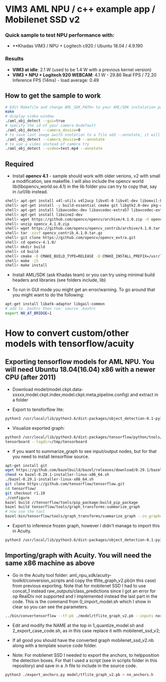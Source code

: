 # VIM3 AML NPU / c++ example app / Mobilenet SSD v2

### Quick sample to test NPU performance with:

* **Khadas VIM3 / NPU + Logitech c920 / Ubuntu 18.04 / 4.9.190

### Results 

* **VIM3 at idle**: 2.1 W (used to be 1.4 W with a previous kernel version)
* **VIM3 + NPU + Logitech 920 WEBCAM**: 4.1 W - 29.86 Real FPS / 72.20 Inference FPS (14ms) -  load average: 0.49

## How to get the sample to work 

```sh
# Edit Makefile and change AML_SDK_PATH= to your AML/SDK instalation path
make
# display video window
./aml_obj_detect --gui=true
# specify the id of your camera 0=default
./aml_obj_detect --camera_device=0 
# to save last image awith nnotation to a file add --annotate, it will save obj_detect_note.jpg in current path
./aml_obj_detect --camera_device=0 --annotate
# to use a video instead of camera try
./aml_obj_detect --video=test.mp4 --annotate
```

## Required

* Install **opencv 4.1** - sample should work with older verions, v2 with small a modification, see makefile. I will also include the opencv world lib(libopencv_world.so.4.1) in the lib folder you can try to copy that, say in /url/lib instead.

```sh
shell> apt-get install v4l-utils v4l2ucp libv4l-0 libv4l-dev libomxil-bellagio0-components-videosrc uvcdynctrl uvcdynctrl-data v4l-utils libv4l-dev libv4l-0
shell> apt-get install -y build-essential cmake git libgtk2.0-dev pkg-config libavcodec-dev libavformat-dev libswscale-dev
shell> apt-get install libavcodec-dev libavcodec-extra57 libavcodec-extra libavdevice-dev ffmpeg libavformat-dev libavresample-dev libavutil-dev libxine2-ffmpeg libavfilter-dev
shell> apt-get install libxine2-dev
shell> wget https://github.com/opencv/opencv/archive/4.1.0.zip -O opencv_4.1.0.zip
shell> unzip opencv_4.1.0.zip
shell> wget https://github.com/opencv/opencv_contrib/archive/4.1.0.tar.gz -O  opencv_contrib_4.1.0.tar.gz
shell> tar -xzvf opencv_contrib_4.1.0.tar.gz
shell> git clone https://github.com/opencv/opencv_extra.git
shell> cd opencv-4.1.0/
shell> mkdir build
shell> cd build
shell> cmake -D CMAKE_BUILD_TYPE=RELEASE -D CMAKE_INSTALL_PREFIX=/usr/local  -D OPENCV_GENERATE_PKGCONFIG=YES -D WITH_V4L=ON -DBUILD_opencv_world=ON -D INSTALL_C_EXAMPLES=ON -D INSTALL_PYTHON_EXAMPLES=OFF -D OPENCV_EXTRA_MODULES_PATH=../opencv_contrib-4.1.0/modules -D WITH_OPENCL=ON -D WITH_GTK=ON -D WITH_TBB=ON  -D WITH_OPENGL=ON -D WITH_OPENMP=ON -D BUILD_EXAMPLES=ON -D ENABLE_NEON=ON -D OPENCV_ENABLE_NONFREE=ON -D WITH_FFMPEG=ON -D WITH_GTK_2_X=ON -D WITH_LIBV4L=ON -D WITH_XINE=ON -D WITH_GSTREAMER=ON -D WITH_GDAL=ON -D WITH_HALIDE=ON  -D ENABLE_PRECOMPILED_HEADERS=OFF -D BUILD_PERF_TESTS=OFF -D BUILD_TESTS=OFF -D ENABLE_CXX11=ON -DEXTRA_C_FLAGS="-mcpu=cortex-a73 -ftree-vectorize -mfloat-abi=hard" -DEXTRA_CXX_FLAGS="-mcpu=cortex-a73 -ftree-vectorize -mfloat-abi=hard" -DWITH_JPEG=ON ..
shell> make -j5
shell> make install
```

* Install AML/SDK (ask Khadas team) or you can try using minimal build headers and libraries (see folders include, lib) 

* To run in GUI mode you might get an error/warning. To go around that you might want to do the following:

```sh
apt-get install libatk-adaptor libgail-common
# add to .bashrc then run: source .bashrc
export NO_AT_BRIDGE=1
 ```

# How to convert custom/other models with tensorflow/acuity

## Exporting tensorflow models for AML NPU. You will need Ubuntu 18.04(16.04) x86 with a newer CPU (after 2011)

* Download model(model.ckpt.data-xxxxx,model.ckpt.index,model.ckpt.meta,pipeline.config) and extract in a folder 

* Export to tensforflow lite:

```sh
python3 /usr/local/lib/python3.6/dist-packages/object_detection-0.1-py3.6.egg/object_detection/export_tflite_ssd_graph.py --pipeline_config_path pipeline.config --trained_checkpoint_prefix model.ckpt --output_directory out --add_postprocessing_op=false
``` 

* Visualize exported graph:
```sh
python3 /usr/local/lib/python3.6/dist-packages/tensorflow/python/tools/import_pb_to_tensorboard.py --model_dir out/tflite_graph.pb --log_dir /tmp/tensorboard
tensorboard --logdir=/tmp/tensorboard
``` 

* If you want to summarize_graph to see input/output nodes, but for that you need to install tensorflow source.

```sh
apt-get install git
wget https://github.com/bazelbuild/bazel/releases/download/0.29.1/bazel-0.29.1-installer-linux-x86_64.sh
chmod +x bazel-0.29.1-installer-linux-x86_64.sh
./bazel-0.29.1-installer-linux-x86_64.sh
git clone https://github.com/tensorflow/tensorflow.git
cd tensorflow/
git checkout r1.10
./configure
bazel build //tensorflow/tools/pip_package:build_pip_package
bazel build tensorflow/tools/graph_transforms:summarize_graph
# now use the tool
bazel-bin/tensorflow/tools/graph_transforms/summarize_graph --in_graph=frozen_inference_graph.pb
``` 

* Export to inference frozen graph, however I didn't manage to import this in Acuity.

```sh
python3 /usr/local/lib/python3.6/dist-packages/object_detection-0.1-py3.6.egg/object_detection/export_inference_graph.py --input_type image_tensor --pipeline_config_path pipeline.config --trained_checkpoint_prefix model.ckpt --output_directory out
``` 

## Importing/graph with Acuity. You will need the same x86 machine as above

* Go in the Acuity tool folder: aml_npu_sdk/acuity-toolkit/conversion_scripts and copy the tflite_graph_v2.pb(in this case) from previous exporting.
Note that for mobilenet SSD I had to use concat_1 instead raw_outputs/class_predictions since I got an error for op RealDiv not supported and I implemented instead the last part in the code.
This is the command from 0_import_model.sh which I show in clear so you can see the parameters.

```sh
../bin/convertensorflow --tf-pb ./model/tflite_graph_v2.pb --inputs normalized_input_image_tensor --input-size-list '300,300,3' --outputs 'raw_outputs/box_encodings concat_1' --net-output mobilenet_ssd_v2.json --data-output mobilenet_ssd_v2.data
``` 

* Edit and modify the NAME at the top in 1_quantize_model.sh and 2_export_case_code.sh, as in this case replace it with mobilenet_ssd_v2;

* If all good you should have the converted graph mobilenet_ssd_v2.nb along with a template source code folder.

* Note: For mobilenet SSD I needed to export the anchors, to helpposition the detection boxes. For that I used a script (see in scripts folder in this repository) and save in a .h file to include in the source code.

```sh
python3 ./export_anchors.py model/tflite_graph_v2.pb > nn_anchors.h
``` 



 
